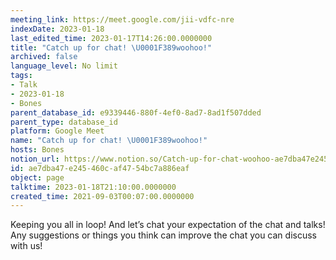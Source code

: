 ```yaml
---
meeting_link: https://meet.google.com/jii-vdfc-nre
indexDate: 2023-01-18
last_edited_time: 2023-01-17T14:26:00.0000000
title: "Catch up for chat! \U0001F389woohoo!"
archived: false
language_level: No limit
tags:
- Talk
- 2023-01-18
- Bones
parent_database_id: e9339446-880f-4ef0-8ad7-8ad1f507dded
parent_type: database_id
platform: Google Meet
name: "Catch up for chat! \U0001F389woohoo!"
hosts: Bones
notion_url: https://www.notion.so/Catch-up-for-chat-woohoo-ae7dba47e245460caf4754bc7a886eaf
id: ae7dba47-e245-460c-af47-54bc7a886eaf
object: page
talktime: 2023-01-18T21:10:00.0000000
created_time: 2021-09-03T00:07:00.0000000
---
```


Keeping you all in loop! And let’s chat your expectation of the chat and talks!
Any suggestions or things you think can improve the chat you can discuss with us!





